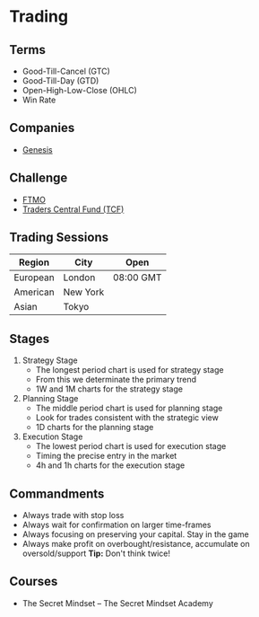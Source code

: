 # Trading

<!--
XLE
BCOMIN

Permabear

Support/Resistance | Hits +2 times

Bear Market
L.S.R. <= 1
L.S.R. >= 1.x <= 2
L.S.R. >= 2

Depois de uma forte alta, faça compra às GMT 0 utilizando o ferramento do ultimo candle como entrada.
Sempre deixa ordens nas medias moveis. Sempre deixar ordens em fibo.
-->

## Terms

- Good-Till-Cancel (GTC)
- Good-Till-Day (GTD)
- Open-High-Low-Close (OHLC)
- Win Rate

## Companies

- [Genesis](https://genesistrading.com/)

## Challenge

- [FTMO](https://ftmo.com/)
- [Traders Central Fund (TCF)](https://www.traderscentral.com/)

## Trading Sessions

| Region   | City     | Open      |
| -------- | -------- | --------- |
| European | London   | 08:00 GMT |
| American | New York |
| Asian    | Tokyo    |

<!--
FX Market Sessions
Williams Fractals
-->

## Stages

1. Strategy Stage
   - The longest period chart is used for strategy stage
   - From this we determinate the primary trend
   - 1W and 1M charts for the strategy stage
2. Planning Stage
   - The middle period chart is used for planning stage
   - Look for trades consistent with the strategic view
   - 1D charts for the planning stage
3. Execution Stage
   - The lowest period chart is used for execution stage
   - Timing the precise entry in the market
   - 4h and 1h charts for the execution stage

## Commandments

- Always trade with stop loss
- Always wait for confirmation on larger time-frames
- Always focusing on preserving your capital. Stay in the game
- Always make profit on overbought/resistance, accumulate on oversold/support **Tip:** Don't think twice!

<!--
Long: never buy in the futures market above the average 12
-->

## Courses

- The Secret Mindset – The Secret Mindset Academy

<!--
“O mercado é uma máquina que transfere dinheiro dos impacientes para os pacientes.” Warren Buffett.
“Tenha medo quando os outros estão gananciosos. Seja ganancioso quando os outros tem medo.” Warren Buffett.
“Compre no boato, venda no fato.”
-->

<!--
Bots

https://3commans.com/
https://cryptohopper.com/
https://alertatron.com/
https://deribit.com/
https://alertzmanager.io/
-->

<!-- MACD 50 barras -->

<!--
1. Open
2. High
3. Low
4. Close
5. Volume
-->

<!--
## Teste psicológico do dia a dia (mentalidade)

| 1-2-3-4 — Não fazer trade no dia | 5-6 ou 9-10 — Seja Cauteloso                                       | 7-8 — Bom dia pra fazer trade        |
| -------------------------------- | ------------------------------------------------------------------ | ------------------------------------ |
| Fisicamente mal - doente (0)     | Saúde, energia e sono ok (1)                                       | Se sentindo muito bem (2)            |
| Prejuízos no dia anterior (0)    | Dia anterior com ganhos e perdas, ou então sem ter feito trade (1) | Dia anterior com bons resultados (2) |
| Não está preparado (0)           | Preparação razoável (1)                                            | Bem preparado (2)                    |
| Mau humor (0)                    | Humor razoável (1)                                                 | Ótimo humor (2)                      |
| Muito ocupado (0)                | Dia não muito ocupado (normal) (1)                                 | Dia tranquilo (2)                    |
-->

<!--
Regra dos 2%
-->

<!--
A. Risco planejado nesse trade
   - Patrimônio: $ 20k
   - Regra dos 2%: $400
B. A distância entre entrada e parada
   - Preço de stop: $3 por cota
C. Número de compartilhamentos (A dividido por B)
   - $400 / $3 = 133 cotas
-->

<!--
DJ CAD
Nasdaq Composite
DJI

OSEBX
FTSE100
OMXHPI
OMXSPI
OMXC25

DJ India

DJ S. Africa

DJ Shanghai

DJ HK

DJ Japan

nordnet.dk/markedet
marketwatch.com
investing.com/indices/major-indices

https://www.marketinout.com/chart/market.php?breadth=new-highs-new-lows

https://finviz.com/

1. Checar quando é a divulgação de resultados. Não negocie açÕes nos poucos dias antes de declararem os lucros.
2. A ação declarou dividendos? Se não, ótimo.
3. Qual é o % de ações alugadas para operações vendidas (short float)?

Stop gain / Stop loss

Entrada, alvo, stop

Entrada = 20.90
Alvo = 23.4 (no EMA)
Stop = 1.5 ATR = 2.40
20.90 - 2.40 - 18.50 (Entrada - 1.5 ATR)

O stop é rígido, o alvo é maleável
-->

<!--
Trend (Pullback) / Range (Extreme)
Wicks (Rejection/Strength)

Dragonfly
Hammer
Hanging Man
Gravestone

Win/Loss Ratio
Risk/Reward Ratio

Objective Trader
Follow a set of rules to guide their trading decisions. They prefer to have pre-planned buy and sell decisions.

Subjective Trader
Adapt to changing market conditions, and base their decisions more on their judgement regarding a specific opportunity.

Chunks

Cypher Pattern (Harmonic/Butterfly Pattern)

Never short weakness or breakdowns

False Breakouts

False Pivot: Not engulfing last positive candle

Power Candle (No wicks)

- Strong and continued sentiment in the direction of the candle
- Closing price located aggressively towards the closing direction of the candle

Power Candle (With wicks)

- Price action initially creates a solid candle, but then the sentiment starts to change and the candle finishes with a wick at the top or the bottom

Narrow Candle (Sentiment is weak)
Large Wicks (Potential change in sentiment)

Bullish Power Candle
Bearish Power Candle

Trend Line Tools - Flat Top/Bottom

Sempre remover fake-outs

Fake-outs são candle que faz engulfing do candle anterior

CURRENCYCOM:US30
-->
